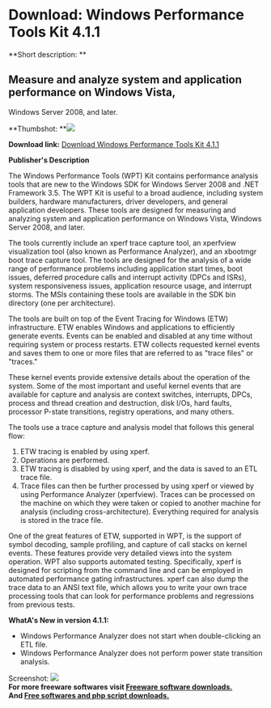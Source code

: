 # Download: Windows Performance Tools Kit 4.1.1

**Short description: **

## Measure and analyze system and application performance on Windows Vista,
Windows Server 2008, and later.

  
**Thumbshot: **![](http://www.freewarefiles.com/screenshot/nopic.gif)   
  
**Download link:** [Download Windows Performance Tools Kit 4.1.1](http://freesoftwares.boysofts.com/Windows-Performance-Tools-Kit_program_39763.html)  
  

**Publisher's Description**  
  

The Windows Performance Tools (WPT) Kit contains performance analysis tools
that are new to the Windows SDK for Windows Server 2008 and .NET Framework
3.5. The WPT Kit is useful to a broad audience, including system builders,
hardware manufacturers, driver developers, and general application developers.
These tools are designed for measuring and analyzing system and application
performance on Windows Vista, Windows Server 2008, and later.

The tools currently include an xperf trace capture tool, an xperfview
visualization tool (also known as Performance Analyzer), and an xbootmgr boot
trace capture tool. The tools are designed for the analysis of a wide range of
performance problems including application start times, boot issues, deferred
procedure calls and interrupt activity (DPCs and ISRs), system responsiveness
issues, application resource usage, and interrupt storms. The MSIs containing
these tools are available in the SDK bin directory (one per architecture).

The tools are built on top of the Event Tracing for Windows (ETW)
infrastructure. ETW enables Windows and applications to efficiently generate
events. Events can be enabled and disabled at any time without requiring
system or process restarts. ETW collects requested kernel events and saves
them to one or more files that are referred to as "trace files" or "traces."

These kernel events provide extensive details about the operation of the
system. Some of the most important and useful kernel events that are available
for capture and analysis are context switches, interrupts, DPCs, process and
thread creation and destruction, disk I/Os, hard faults, processor P-state
transitions, registry operations, and many others.

The tools use a trace capture and analysis model that follows this general
flow:

  1. ETW tracing is enabled by using xperf. 
  2. Operations are performed. 
  3. ETW tracing is disabled by using xperf, and the data is saved to an ETL trace file. 
  4. Trace files can then be further processed by using xperf or viewed by using Performance Analyzer (xperfview). 
Traces can be processed on the machine on which they were taken or copied to
another machine for analysis (including cross-architecture). Everything
required for analysis is stored in the trace file.

One of the great features of ETW, supported in WPT, is the support of symbol
decoding, sample profiling, and capture of call stacks on kernel events. These
features provide very detailed views into the system operation. WPT also
supports automated testing. Specifically, xperf is designed for scripting from
the command line and can be employed in automated performance gating
infrastructures. xperf can also dump the trace data to an ANSI text file,
which allows you to write your own trace processing tools that can look for
performance problems and regressions from previous tests.

**WhatA's New in version 4.1.1:**

  * Windows Performance Analyzer does not start when double-clicking an ETL file. 
  * Windows Performance Analyzer does not perform power state transition analysis. 

  
  
Screenshot: ![](http://www.freewarefiles.com/screenshot/nopic.gif)  
**For more freeware softwares visit [Freeware software downloads.](http://freesoftwares.boysofts.com/)**   
**And [Free softwares and php script downloads.](http://www.boysofts.com/)**


